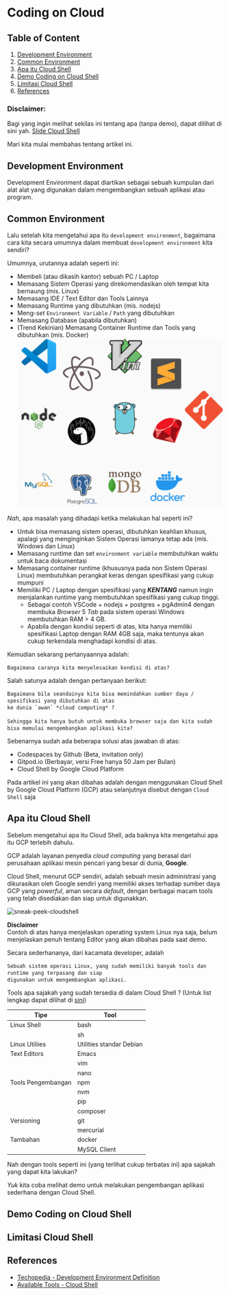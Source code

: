 # Coding on Cloud

## Table of Content
1. [Development Environment](#development-environment)
1. [Common Environment](#common-environment)
1. [Apa itu Cloud Shell](#apa-itu-cloud-shell)
1. [Demo Coding on Cloud Shell](#demo-coding-on-cloud-shell)
1. [Limitasi Cloud Shell](#limitasi-cloud-shell)
1. [References](#references)

### Disclaimer:
Bagi yang ingin melihat sekilas ini tentang apa (tanpa demo), dapat dilihat di sini
yah.
[Slide Cloud Shell](https://docs.google.com/presentation/d/1VRqML7jh32zmvi16VH67bg-Ciaw8ZtSZrvghB9fDULY)

Mari kita mulai membahas tentang artikel ini.

## Development Environment
Development Environment dapat diartikan sebagai sebuah kumpulan dari alat alat yang
digunakan dalam mengembangkan sebuah aplikasi atau program.

## Common Environment
Lalu setelah kita mengetahui apa itu `development environment`, bagaimana cara kita secara umumnya
dalam membuat `development environment` kita sendiri?

Umumnya, urutannya adalah seperti ini:
- Membeli (atau dikasih kantor) sebuah PC / Laptop
- Memasang Sistem Operasi yang direkomendasikan oleh tempat kita bernaung (mis. Linux)
- Memasang IDE / Text Editor dan Tools Lainnya
- Memasang Runtime yang dibutuhkan (mis. nodejs)
- Meng-*set* `Environment Variable` / `Path` yang dibutuhkan
- Memasang Database (apabila dibutuhkan)
- (Trend Kekinian) Memasang Container Runtime dan Tools yang dibutuhkan (mis. Docker)
  ![common-runtime](assets/image0.png)

*Nah*, apa masalah yang dihadapi ketika melakukan hal seperti ini?
- Untuk bisa memasang sistem operasi, dibutuhkan keahlian khusus, apalagi yang menginginkan Sistem
  Operasi lamanya tetap ada (mis. Windows dan Linux)
- Memasang runtime dan set `environment variable` membutuhkan waktu untuk baca dokumentasi
- Memasang container runtime (khususnya pada non Sistem Operasi Linux) membutuhkan perangkat keras
  dengan spesifikasi yang cukup mumpuni
- Memiliki PC / Laptop dengan spesifikasi yang ***KENTANG*** namun ingin menjalankan runtime yang
  membutuhkan spesifikasi yang cukup tinggi.
    - Sebagai contoh VSCode + nodejs + postgres + pgAdmin4 dengan membuka *Browser* 5 *Tab* 
      pada sistem operasi Windows membutuhkan RAM > 4 GB.
    - Apabila dengan kondisi seperti di atas, kita hanya memiliki spesifikasi Laptop dengan RAM 4GB
      saja, maka tentunya akan cukup terkendala menghadapi kondisi di atas.

Kemudian sekarang pertanyaannya adalah:
```
Bagaimana caranya kita menyelesaikan kondisi di atas?
```

Salah satunya adalah dengan pertanyaan berikut:
```
Bagaimana bila seandainya kita bisa memindahkan sumber daya / spesifikasi yang dibutuhkan di atas
ke dunia `awan` *cloud computing* ?

Sehingga kita hanya butuh untuk membuka browser saja dan kita sudah bisa memulai mengembangkan aplikasi kita?
```

Sebenarnya sudah ada beberapa solusi atas jawaban di atas:
- Codespaces by Github (Beta, invitation only)
- Gitpod.io (Berbayar, versi Free hanya 50 Jam per Bulan)
- Cloud Shell by Google Cloud Platform

Pada artikel ini yang akan dibahas adalah dengan menggunakan Cloud Shell by Google Cloud Platform
(GCP) atau selanjutnya disebut dengan `Cloud Shell` saja

## Apa itu Cloud Shell
Sebelum mengetahui apa itu Cloud Shell, ada baiknya kita mengetahui apa itu GCP terlebih dahulu.

GCP adalah layanan penyedia *cloud computing* yang berasal dari perusahaan aplikasi mesin pencari 
yang besar di dunia, **Google**.

Cloud Shell, menurut GCP sendiri, adalah sebuah mesin administrasi yang dikurasikan oleh Google 
sendiri yang memiliki akses terhadap sumber daya GCP yang *powerful*, aman secara *default*, dengan
berbagai macam tools yang telah disediakan dan siap untuk digunakkan.

![sneak-peek-cloudshell](assets/image1.gif)

**Disclaimer**  
Contoh di atas hanya menjelaskan operating system Linux nya saja, belum menjelaskan
penuh tentang Editor yang akan dibahas pada saat demo.

Secara sederhananya, dari kacamata developer, adalah
```
Sebuah sistem operasi Linux, yang sudah memiliki banyak tools dan runtime yang terpasang dan siap
digunakan untuk mengembangkan aplikasi.
```

Tools apa sajakah yang sudah tersedia di dalam Cloud Shell ?
(Untuk list lengkap dapat dilihat di [sini](https://cloud.google.com/shell/docs/how-cloud-shell-works))

| Tipe | Tool |
| ---- | ---- |
| Linux Shell | bash |
| | sh   |
| Linux Utiliies | Utilities standar Debian |
| Text Editors | Emacs |
| | vim |
| | nano |
| Tools Pengembangan | npm |
| | nvm |
| | pip |
| | composer |
| Versioning | git |
| | mercurial |
| Tambahan | docker |
| | MySQL Client |

Nah dengan tools seperti ini (yang terlihat cukup terbatas ini) 
apa sajakah yang dapat kita lakukan?

*Yuk* kita coba melihat demo untuk melakukan pengembangan aplikasi sederhana dengan
Cloud Shell.

## Demo Coding on Cloud Shell

## Limitasi Cloud Shell

## References
- [Techopedia - Development Environment Definition](https://www.techopedia.com/definition/16376/development-environment)
- [Available Tools - Cloud Shell](https://cloud.google.com/shell/docs/how-cloud-shell-works)